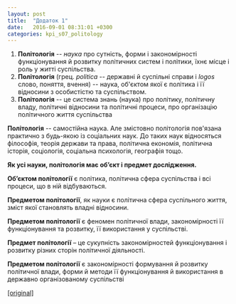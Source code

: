 ```yaml
---
layout: post
title:  "Додаток 1"
date:   2016-09-01 08:31:01 +0300
categories: kpi_s07_politology
---
```

1. **Політологія** -- *наука* про сутність, форми і закономірності функціонування й розвитку політичних систем і політики, їхнє місце і роль у житті суспільства.
2. **Політологія** (грец. *politica* -- державні й суспільні справи і *logos* слово, поняття, вчення) -- наука, об'єктом якої є політика і її відносини з особистістю та суспільством.
3. **Політологія** -- це система знань (наука) про політику, політичну владу, політичні відносини та політичні процеси, про організацію політичного життя суспільства

**Політологія** -- самостійна наука. Але змістовно політологія пов'язана практично з будь-якою із соціальних наук. До таких наук відносяться філософія, теорія держави та права, політична економія, політична історія, соціологія, соціальна психологія, географія тощо.

**Як усі науки, політологія має об’єкт і предмет дослідження.**

**Об’єктом політології** є політика, політична сфера суспільства і всі процеси, що в ній відбуваються.

**Предметом політології**, як науки є політична сфера суспільного життя, зміст якої становлять владні відносини.

**Предметом політології** є феномен політичної влади, закономірності її функціонування та розвитку, її використання у суспільстві.

**Предмет політології** – це сукупність закономірностей функціонування і розвитку різних сторін політичної діяльності.

**Предметом політології** є закономірності формування й розвитку політичної влади, форми й методи її функціонування й використання в державно організованому cуспільстві

[[original]](https://pp.vk.me/c626228/v626228367/2e124/Q-fgQIRrEog.jpg)
